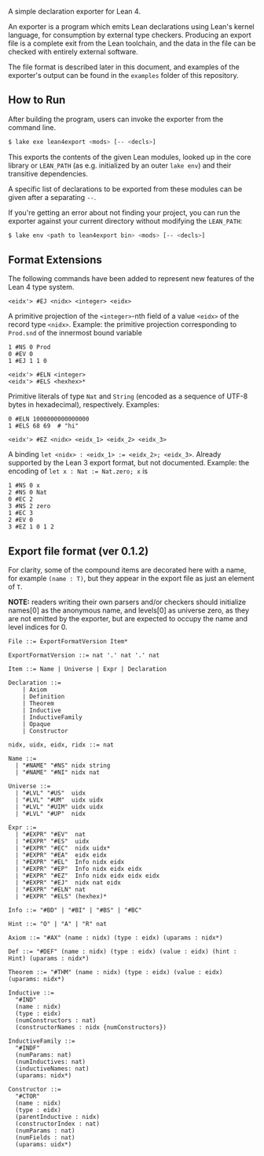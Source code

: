 A simple declaration exporter for Lean 4. 

An exporter is a program which emits Lean declarations using Lean's kernel language, for consumption by external type checkers. Producing an export file is a complete exit from the Lean toolchain, and the data in the file can be checked with entirely external software.

The file format is described later in this document, and examples of the exporter's output can be found in the `examples` folder of this repository.

## How to Run

After building the program, users can invoke the exporter from the command line.

```sh
$ lake exe lean4export <mods> [-- <decls>]
```
This exports the contents of the given Lean modules, looked up in the core library or `LEAN_PATH` (as e.g. initialized by an outer `lake env`) and their transitive dependencies.

A specific list of declarations to be exported from these modules can be given after a separating `--`.

If you're getting an error about not finding your project, you can run the exporter against your current directory without modifying the `LEAN_PATH`:

```sh
$ lake env <path to lean4export bin> <mods> [-- <decls>]
```

## Format Extensions

The following commands have been added to represent new features of the Lean 4 type system.

```
<eidx'> #EJ <nidx> <integer> <eidx>
```
A primitive projection of the `<integer>`-nth field of a value `<eidx>` of the record type `<nidx>`.
Example: the primitive projection corresponding to `Prod.snd` of the innermost bound variable
```
1 #NS 0 Prod
0 #EV 0
1 #EJ 1 1 0
```

```
<eidx'> #ELN <integer>
<eidx'> #ELS <hexhex>*
```
Primitive literals of type `Nat` and `String` (encoded as a sequence of UTF-8 bytes in hexadecimal), respectively.
Examples:
```
0 #ELN 1000000000000000
1 #ELS 68 69  # "hi"
```

```
<eidx'> #EZ <nidx> <eidx_1> <eidx_2> <eidx_3>
```
A binding `let <nidx> : <eidx_1> := <eidx_2>; <eidx_3>`.
Already supported by the Lean 3 export format, but not documented.
Example: the encoding of `let x : Nat := Nat.zero; x` is
```
1 #NS 0 x
2 #NS 0 Nat
0 #EC 2 
3 #NS 2 zero
1 #EC 3 
2 #EV 0
3 #EZ 1 0 1 2
```

## Export file format (ver 0.1.2)

For clarity, some of the compound items are decorated here with a name, for example `(name : T)`, but they appear in the export file as just an element of `T`.

**NOTE:** readers writing their own parsers and/or checkers should initialize names[0] as the anonymous name, and levels[0] as universe zero, as they are not emitted by the exporter, but are expected to occupy the name and level indices for 0.

```
File ::= ExportFormatVersion Item*

ExportFormatVersion ::= nat '.' nat '.' nat

Item ::= Name | Universe | Expr | Declaration

Declaration ::= 
    | Axiom 
    | Definition 
    | Theorem 
    | Inductive 
    | InductiveFamily
    | Opaque
    | Constructor 

nidx, uidx, eidx, ridx ::= nat

Name ::=
  | "#NAME" "#NS" nidx string
  | "#NAME" "#NI" nidx nat

Universe ::=
  | "#LVL" "#US"  uidx
  | "#LVL" "#UM"  uidx uidx
  | "#LVL" "#UIM" uidx uidx
  | "#LVL" "#UP"  nidx

Expr ::=
  | "#EXPR" "#EV"  nat
  | "#EXPR" "#ES"  uidx
  | "#EXPR" "#EC"  nidx uidx*
  | "#EXPR" "#EA"  eidx eidx
  | "#EXPR" "#EL"  Info nidx eidx
  | "#EXPR" "#EP"  Info nidx eidx eidx
  | "#EXPR" "#EZ"  Info nidx eidx eidx eidx
  | "#EXPR" "#EJ"  nidx nat eidx
  | "#EXPR" "#ELN" nat
  | "#EXPR" "#ELS" (hexhex)*

Info ::= "#BD" | "#BI" | "#BS" | "#BC"

Hint ::= "O" | "A" | "R" nat

Axiom ::= "#AX" (name : nidx) (type : eidx) (uparams : nidx*)

Def ::= "#DEF" (name : nidx) (type : eidx) (value : eidx) (hint : Hint) (uparams : nidx*)
  
Theorem ::= "#THM" (name : nidx) (type : eidx) (value : eidx) (uparams: nidx*)

Inductive ::= 
  "#IND"
  (name : nidx) 
  (type : eidx) 
  (numConstructors : nat) 
  (constructorNames : nidx {numConstructors}) 

InductiveFamily ::=
  "#INDF"
  (numParams: nat)
  (numInductives: nat)
  (inductiveNames: nat)
  (uparams: nidx*)

Constructor ::= 
  "#CTOR"
  (name : nidx) 
  (type : eidx) 
  (parentInductive : nidx) 
  (constructorIndex : nat)
  (numParams : nat)
  (numFields : nat)
  (uparams: uidx*)

```
